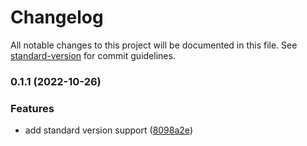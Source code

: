 # Changelog

All notable changes to this project will be documented in this file. See [standard-version](https://github.com/conventional-changelog/standard-version) for commit guidelines.

### 0.1.1 (2022-10-26)


### Features

* add standard version support ([8098a2e](https://github.com/ayocodes/questzen--frontend/commit/8098a2ef007593b8529bdc207c6e380eed3b65c3))
